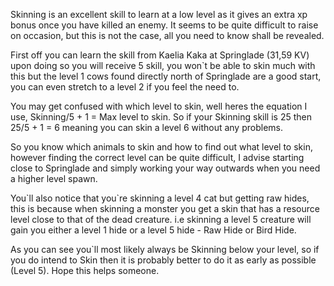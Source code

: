 ---
---
Skinning is an excellent skill to learn at a low level as it gives an extra xp bonus once you have killed an enemy. It seems to be quite difficult to raise on occasion, but this is not the case, all you need to know shall be revealed.

First off you can learn the skill from Kaelia Kaka at Springlade (31,59 KV) upon doing so you will receive 5 skill, you won\`t be able to skin much with this but the level 1 cows found directly north of Springlade are a good start, you can even stretch to a level 2 if you feel the need to.

You may get confused with which level to skin, well heres the equation I use, Skinning/5 + 1 = Max level to skin. So if your Skinning skill is 25 then 25/5 + 1 = 6 meaning you can skin a level 6 without any problems.

So you know which animals to skin and how to find out what level to skin, however finding the correct level can be quite difficult, I advise starting close to Springlade and simply working your way outwards when you need a higher level spawn.

You\`ll also notice that you\`re skinning a level 4 cat but getting raw hides, this is because when skinning a monster you get a skin that has a resource level close to that of the dead creature. i.e skinning a level 5 creature will gain you either a level 1 hide or a level 5 hide - Raw Hide or Bird Hide.

As you can see you\`ll most likely always be Skinning below your level, so if you do intend to Skin then it is probably better to do it as early as possible (Level 5). Hope this helps someone.